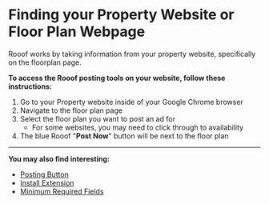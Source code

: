 # Finding your Property Website or Floor Plan Webpage
Rooof works by taking information from your property website, specifically on the floorplan page.

**To access the Rooof posting tools on your website, follow these instructions:**
1. Go to your Property website inside of your Google Chrome browser
2. Navigate to the floor plan page
3. Select the floor plan you want to post an ad for
   - For some websites, you may need to click through to availability
4. The blue Rooof "**Post Now**" button will be next to the floor plan

---
**You may also find interesting:**
- [Posting Button](http://docs.rooof.com/postingbutton_md.html)
- [Install Extension](http://docs.rooof.com/installchrome_extension_md.html)
- [Minimum Required Fields](http://docs.rooof.com/requiredfields_md.html)
